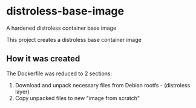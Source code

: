 # distroless-base-image

A hardened distroless container base image

This project creates a distroless base container image

## How it was created

The Dockerfile was reduced to 2 sections:

1. Download and unpack necessary files from Debian rootfs - (distroless layer)
2. Copy unpacked files to new "image from scratch"
